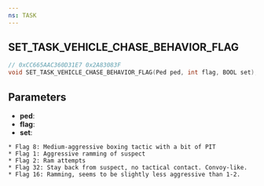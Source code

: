 ```yaml
---
ns: TASK
---
```

## SET_TASK_VEHICLE_CHASE_BEHAVIOR_FLAG

```c
// 0xCC665AAC360D31E7 0x2A83083F
void SET_TASK_VEHICLE_CHASE_BEHAVIOR_FLAG(Ped ped, int flag, BOOL set);
```


## Parameters
* **ped**: 
* **flag**: 
* **set**: 

```
* Flag 8: Medium-aggressive boxing tactic with a bit of PIT
* Flag 1: Aggressive ramming of suspect
* Flag 2: Ram attempts
* Flag 32: Stay back from suspect, no tactical contact. Convoy-like.
* Flag 16: Ramming, seems to be slightly less aggressive than 1-2.
```
